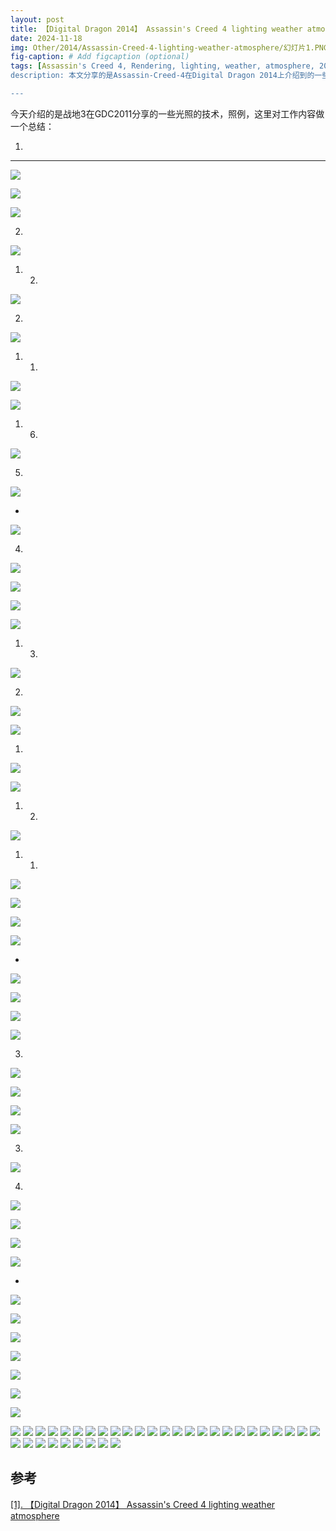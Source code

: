 ```yaml
---
layout: post
title: 【Digital Dragon 2014】 Assassin's Creed 4 lighting weather atmosphere
date: 2024-11-18
img: Other/2014/Assassin-Creed-4-lighting-weather-atmosphere/幻灯片1.PNG # Add image post (optional)
fig-caption: # Add figcaption (optional)
tags: [Assassin's Creed 4, Rendering, lighting, weather, atmosphere, 2014]
description: 本文分享的是Assassin-Creed-4在Digital Dragon 2014上介绍到的一些光照相关的技巧

---
```


今天介绍的是战地3在GDC2011分享的一些光照的技术，照例，这里对工作内容做一个总结：

1. 

---

![](https://gerigory.github.io/assets/img/Other/2014/Assassin-Creed-4-lighting-weather-atmosphere/幻灯片2.PNG)



![](https://gerigory.github.io/assets/img/Other/2014/Assassin-Creed-4-lighting-weather-atmosphere/幻灯片3.PNG)



![](https://gerigory.github.io/assets/img/Other/2014/Assassin-Creed-4-lighting-weather-atmosphere/幻灯片4.PNG)

2. 

![](https://gerigory.github.io/assets/img/Other/2014/Assassin-Creed-4-lighting-weather-atmosphere/幻灯片5.PNG)

1. 2. 

![](https://gerigory.github.io/assets/img/Other/2014/Assassin-Creed-4-lighting-weather-atmosphere/幻灯片6.PNG)

2. 

![](https://gerigory.github.io/assets/img/Other/2014/Assassin-Creed-4-lighting-weather-atmosphere/幻灯片7.PNG)

1. 1. 

![](https://gerigory.github.io/assets/img/Other/2014/Assassin-Creed-4-lighting-weather-atmosphere/幻灯片8.PNG)



![](https://gerigory.github.io/assets/img/Other/2014/Assassin-Creed-4-lighting-weather-atmosphere/幻灯片9.PNG)

1. 6. 

![](https://gerigory.github.io/assets/img/Other/2014/Assassin-Creed-4-lighting-weather-atmosphere/幻灯片10.PNG)

5. 

![](https://gerigory.github.io/assets/img/Other/2014/Assassin-Creed-4-lighting-weather-atmosphere/幻灯片11.PNG)

- 

![](https://gerigory.github.io/assets/img/Other/2014/Assassin-Creed-4-lighting-weather-atmosphere/幻灯片12.PNG)

4. 

![](https://gerigory.github.io/assets/img/Other/2014/Assassin-Creed-4-lighting-weather-atmosphere/幻灯片13.PNG)

![](https://gerigory.github.io/assets/img/Other/2014/Assassin-Creed-4-lighting-weather-atmosphere/幻灯片14.PNG)



![](https://gerigory.github.io/assets/img/Other/2014/Assassin-Creed-4-lighting-weather-atmosphere/幻灯片15.PNG)



![](https://gerigory.github.io/assets/img/Other/2014/Assassin-Creed-4-lighting-weather-atmosphere/幻灯片16.PNG)

1. 3. 

![](https://gerigory.github.io/assets/img/Other/2014/Assassin-Creed-4-lighting-weather-atmosphere/幻灯片17.PNG)

2. 

![](https://gerigory.github.io/assets/img/Other/2014/Assassin-Creed-4-lighting-weather-atmosphere/幻灯片18.PNG)

![](https://gerigory.github.io/assets/img/Other/2014/Assassin-Creed-4-lighting-weather-atmosphere/幻灯片19.PNG)

1. 

![](https://gerigory.github.io/assets/img/Other/2014/Assassin-Creed-4-lighting-weather-atmosphere/幻灯片20.PNG)

![](https://gerigory.github.io/assets/img/Other/2014/Assassin-Creed-4-lighting-weather-atmosphere/幻灯片21.PNG)

1. 2. 

![](https://gerigory.github.io/assets/img/Other/2014/Assassin-Creed-4-lighting-weather-atmosphere/幻灯片22.PNG)

1. 1. 

![](https://gerigory.github.io/assets/img/Other/2014/Assassin-Creed-4-lighting-weather-atmosphere/幻灯片23.PNG)



![](https://gerigory.github.io/assets/img/Other/2014/Assassin-Creed-4-lighting-weather-atmosphere/幻灯片24.PNG)

![](https://gerigory.github.io/assets/img/Other/2014/Assassin-Creed-4-lighting-weather-atmosphere/幻灯片25.PNG)



![](https://gerigory.github.io/assets/img/Other/2014/Assassin-Creed-4-lighting-weather-atmosphere/幻灯片26.PNG)

- 

![](https://gerigory.github.io/assets/img/Other/2014/Assassin-Creed-4-lighting-weather-atmosphere/幻灯片27.PNG)

![](https://gerigory.github.io/assets/img/Other/2014/Assassin-Creed-4-lighting-weather-atmosphere/幻灯片28.PNG)



![](https://gerigory.github.io/assets/img/Other/2014/Assassin-Creed-4-lighting-weather-atmosphere/幻灯片29.PNG)



![](https://gerigory.github.io/assets/img/Other/2014/Assassin-Creed-4-lighting-weather-atmosphere/幻灯片30.PNG)

3. 

![](https://gerigory.github.io/assets/img/Other/2014/Assassin-Creed-4-lighting-weather-atmosphere/幻灯片31.PNG)

![](https://gerigory.github.io/assets/img/Other/2014/Assassin-Creed-4-lighting-weather-atmosphere/幻灯片32.PNG)



![](https://gerigory.github.io/assets/img/Other/2014/Assassin-Creed-4-lighting-weather-atmosphere/幻灯片33.PNG)



![](https://gerigory.github.io/assets/img/Other/2014/Assassin-Creed-4-lighting-weather-atmosphere/幻灯片34.PNG)

3. 

![](https://gerigory.github.io/assets/img/Other/2014/Assassin-Creed-4-lighting-weather-atmosphere/幻灯片35.PNG)

4. 

![](https://gerigory.github.io/assets/img/Other/2014/Assassin-Creed-4-lighting-weather-atmosphere/幻灯片36.PNG)



![](https://gerigory.github.io/assets/img/Other/2014/Assassin-Creed-4-lighting-weather-atmosphere/幻灯片37.PNG)

 

![](https://gerigory.github.io/assets/img/Other/2014/Assassin-Creed-4-lighting-weather-atmosphere/幻灯片38.PNG)

![](https://gerigory.github.io/assets/img/Other/2014/Assassin-Creed-4-lighting-weather-atmosphere/幻灯片39.PNG)

- 

![](https://gerigory.github.io/assets/img/Other/2014/Assassin-Creed-4-lighting-weather-atmosphere/幻灯片40.PNG)

![](https://gerigory.github.io/assets/img/Other/2014/Assassin-Creed-4-lighting-weather-atmosphere/幻灯片41.PNG)

![](https://gerigory.github.io/assets/img/Other/2014/Assassin-Creed-4-lighting-weather-atmosphere/幻灯片42.PNG)

![](https://gerigory.github.io/assets/img/Other/2014/Assassin-Creed-4-lighting-weather-atmosphere/幻灯片43.PNG)

![](https://gerigory.github.io/assets/img/Other/2014/Assassin-Creed-4-lighting-weather-atmosphere/幻灯片44.PNG)

![](https://gerigory.github.io/assets/img/Other/2014/Assassin-Creed-4-lighting-weather-atmosphere/幻灯片45.PNG)



![](https://gerigory.github.io/assets/img/Other/2014/Assassin-Creed-4-lighting-weather-atmosphere/幻灯片46.PNG)

![](https://gerigory.github.io/assets/img/Other/2014/Assassin-Creed-4-lighting-weather-atmosphere/幻灯片47.PNG)
![](https://gerigory.github.io/assets/img/Other/2014/Assassin-Creed-4-lighting-weather-atmosphere/幻灯片48.PNG)
![](https://gerigory.github.io/assets/img/Other/2014/Assassin-Creed-4-lighting-weather-atmosphere/幻灯片49.PNG)
![](https://gerigory.github.io/assets/img/Other/2014/Assassin-Creed-4-lighting-weather-atmosphere/幻灯片50.PNG)
![](https://gerigory.github.io/assets/img/Other/2014/Assassin-Creed-4-lighting-weather-atmosphere/幻灯片51.PNG)
![](https://gerigory.github.io/assets/img/Other/2014/Assassin-Creed-4-lighting-weather-atmosphere/幻灯片52.PNG)
![](https://gerigory.github.io/assets/img/Other/2014/Assassin-Creed-4-lighting-weather-atmosphere/幻灯片53.PNG)
![](https://gerigory.github.io/assets/img/Other/2014/Assassin-Creed-4-lighting-weather-atmosphere/幻灯片54.PNG)
![](https://gerigory.github.io/assets/img/Other/2014/Assassin-Creed-4-lighting-weather-atmosphere/幻灯片55.PNG)
![](https://gerigory.github.io/assets/img/Other/2014/Assassin-Creed-4-lighting-weather-atmosphere/幻灯片56.PNG)
![](https://gerigory.github.io/assets/img/Other/2014/Assassin-Creed-4-lighting-weather-atmosphere/幻灯片57.PNG)
![](https://gerigory.github.io/assets/img/Other/2014/Assassin-Creed-4-lighting-weather-atmosphere/幻灯片58.PNG)
![](https://gerigory.github.io/assets/img/Other/2014/Assassin-Creed-4-lighting-weather-atmosphere/幻灯片59.PNG)
![](https://gerigory.github.io/assets/img/Other/2014/Assassin-Creed-4-lighting-weather-atmosphere/幻灯片60.PNG)
![](https://gerigory.github.io/assets/img/Other/2014/Assassin-Creed-4-lighting-weather-atmosphere/幻灯片61.PNG)
![](https://gerigory.github.io/assets/img/Other/2014/Assassin-Creed-4-lighting-weather-atmosphere/幻灯片62.PNG)
![](https://gerigory.github.io/assets/img/Other/2014/Assassin-Creed-4-lighting-weather-atmosphere/幻灯片63.PNG)
![](https://gerigory.github.io/assets/img/Other/2014/Assassin-Creed-4-lighting-weather-atmosphere/幻灯片64.PNG)
![](https://gerigory.github.io/assets/img/Other/2014/Assassin-Creed-4-lighting-weather-atmosphere/幻灯片65.PNG)
![](https://gerigory.github.io/assets/img/Other/2014/Assassin-Creed-4-lighting-weather-atmosphere/幻灯片66.PNG)
![](https://gerigory.github.io/assets/img/Other/2014/Assassin-Creed-4-lighting-weather-atmosphere/幻灯片67.PNG)
![](https://gerigory.github.io/assets/img/Other/2014/Assassin-Creed-4-lighting-weather-atmosphere/幻灯片68.PNG)
![](https://gerigory.github.io/assets/img/Other/2014/Assassin-Creed-4-lighting-weather-atmosphere/幻灯片69.PNG)
![](https://gerigory.github.io/assets/img/Other/2014/Assassin-Creed-4-lighting-weather-atmosphere/幻灯片70.PNG)
![](https://gerigory.github.io/assets/img/Other/2014/Assassin-Creed-4-lighting-weather-atmosphere/幻灯片71.PNG)
![](https://gerigory.github.io/assets/img/Other/2014/Assassin-Creed-4-lighting-weather-atmosphere/幻灯片72.PNG)
![](https://gerigory.github.io/assets/img/Other/2014/Assassin-Creed-4-lighting-weather-atmosphere/幻灯片73.PNG)
![](https://gerigory.github.io/assets/img/Other/2014/Assassin-Creed-4-lighting-weather-atmosphere/幻灯片74.PNG)
![](https://gerigory.github.io/assets/img/Other/2014/Assassin-Creed-4-lighting-weather-atmosphere/幻灯片75.PNG)
![](https://gerigory.github.io/assets/img/Other/2014/Assassin-Creed-4-lighting-weather-atmosphere/幻灯片76.PNG)
![](https://gerigory.github.io/assets/img/Other/2014/Assassin-Creed-4-lighting-weather-atmosphere/幻灯片77.PNG)
![](https://gerigory.github.io/assets/img/Other/2014/Assassin-Creed-4-lighting-weather-atmosphere/幻灯片78.PNG)
![](https://gerigory.github.io/assets/img/Other/2014/Assassin-Creed-4-lighting-weather-atmosphere/幻灯片79.PNG)
![](https://gerigory.github.io/assets/img/Other/2014/Assassin-Creed-4-lighting-weather-atmosphere/幻灯片80.PNG)

## 参考

[[1]. 【Digital Dragon 2014】 Assassin's Creed 4 lighting weather atmosphere](https://bartwronski.com/wp-content/uploads/2014/05/assassin_s-creed-4-digital-dragons-2014-no_notes.pdf)
